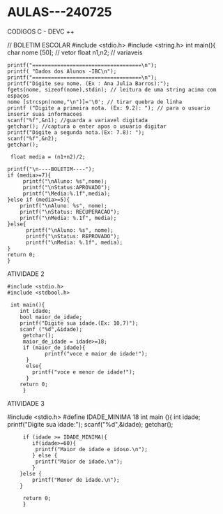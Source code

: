 # AULAS---240725
CODIGOS C - DEVC ++



//
BOLETIM ESCOLAR
#include <stdio.h>
#include <string.h>
int main(){
	char nome [50];   // vetor 
	float n1,n2;  // variaveis
	
	printf("===================================\n");
	printf( "Dados dos Alunos -IBC\n");
    printf("===================================\n");
	printf("Digite seu nome. (Ex : Ana Julia Barros):");
	fgets(nome, sizeof(nome),stdin); // leitura de uma string acima com espaços 
	nome [strcspn(nome,"\n")]='\0'; // tirar quebra de linha 
	printf ("Digite a primeira nota. (Ex: 9.2): "); // para o usuario inserir suas informacoes
	scanf("%f",&n1); //guarda a variavel digitada 
	getchar(); //captura o enter apos o usuario digitar 
	printf("Digite a segunda nota.(Ex: 7.8): ");
	scanf("%f",&n2);
	getchar();
	
	 float media = (n1+n2)/2;
	
	printf("\n----BOLETIM----");
	if (media>=7){
		 printf("\nAluno: %s",nome);
		 printf("\nStatus:APROVADO");
		 printf("\Media:%.1f",media);
	}else if (media>=5){
		printf("\nAluno: %s", nome);
		printf("\nStatus: RECUPERACAO");
		printf("\nMedia: %.1f", media);
	}else{
	      printf("\nAluno: %s", nome);
		  printf("\nStatus: REPROVADO");
		  printf("\nMedia: %.1f", media);
	}
	return 0;	
	} 


 ATIVIDADE 2 
 
 	#include <stdio.h>
	#include <stdbool.h>
	 
	 int main(){
	 	int idade;
	 	bool maior_de_idade;
	 	printf("Digite sua idade.(Ex: 10,7)");
	 	scanf ("%d",&idade);
	 	 getchar();
	 	 maior_de_idade = idade>=18;
	 	 if (maior_de_idade){
	 	 	    printf("voce e maior de idade!");
		  }
		  else{
		  	printf("voce e menor de idade!");
		  }
	 	return 0;
	     }	


ATIVIDADE 3 

 #include <stdio.h>
	 #define IDADE_MINIMA 18
	     int main (){
	     int idade;
	     printf("Digite sua idade:");
	     scanf("%d",&idade);
	     getchar();
	     
	     if (idade >= IDADE_MINIMA){
	     	if(idade>=60){
			 printf("Maior de idade e idoso.\n");
			} else {
			 printf("Maior de idade.\n");	
			}
		}else {
			printf("Menor de idade.\n");
		}	 
	    
	     return 0;	
		 }
	
